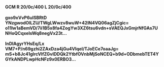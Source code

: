 #### GCM R 20/0c/400 L 20/0c/400
**gxo9xVvP6uISBRtD**<br/>**YNzgwodOILZU/TWgLWwzv8wuW+42IN4VQ06agZjCgic=**<br/>**o11Iw1aBemVD/7ii1B5x8fa4ZogYw3XZ6tsu6vdn+sVAEQJxGmjrNfGAs7UNHoQCqxelsWq8negVx23t...**<br/><br/>
**InDlAgyrYHsEq/Lx**<br/>**VM7+P/n69gzhi2ZAxDza4jGu4VIqel/TJoECe7oaaJg=**<br/>**mS+b8Jc41glrcVlfZGvIDDQk2YtbfOVnbMjSoNCEQ+b9d+ODbmebTET4YGYkANDPLwpHcNFz9x0ERBO3...**